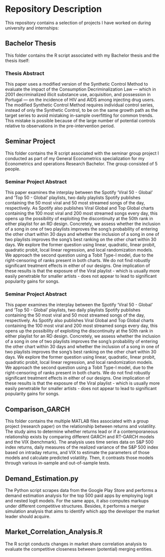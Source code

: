 
# Repository Description
This repository contains a selection of projects I have worked on during university and internships:

## Bachelor Thesis
This folder contains the R script associated with my Bachelor thesis and the thesis itself:

### Thesis Abstract 
This paper uses a modified version of the Synthetic Control Method to evaluate the impact of the Consumption Decriminalization Law — which in 2001 decriminalized illicit substance use, acquisition, and possession in Portugal — on the incidence of HIV and AIDS among injecting drug users. The modified Synthetic Control Method requires individual control series, instead of only the Synthetic Control, to be on the same growth path as the target series to avoid mistaking in-sample overfitting for common trends. This mistake is possible because of the large number of potential controls relative to observations in the pre-intervention period. 

## Seminar Project 

This folder contains the R script associated with the seminar group project I conducted as part of my General Econometrics specialization for my Econometrics and operations Research Bachelor. The group consisted of 5 people. 

### Seminar Project Abstract 
This paper examines the interplay between the Spotify ‘Viral 50 - Global’ and ‘Top 50 - Global’ playlists, two daily playlists Spotify publishes containing the 50 most viral and 50 most streamed songs of the day, respectively. As Spotify also publishes Viral Global and Top Global charts containing the 100 most viral and 200 most streamed songs every day, this opens up the possibility of exploiting the discontinuity at the 50th rank in either playlist for an RD design. Concretely, we assess whether the inclusion of a song in one of two playlists improves the song’s probability of entering the other chart within 30 days and whether the inclusion of a song in one of two playlists improves the song’s best ranking on the other chart within 30 days. We explore the former question using linear, quadratic, linear probit, quadratic probit, local linear regression, and local randomization models. We approach the second question using a Tobit Type-I model, due to the right-censoring of ranks present in both charts. We do not find robustly significant treatment effects in either of our designs. One implication of these results is that the exposure of the Viral playlist - which is usually more easily penetrable for smaller artists - does not appear to lead to significant popularity gains for songs. 

### Seminar Project Abstract 
This paper examines the interplay between the Spotify ‘Viral 50 - Global’ and ‘Top 50 - Global’ playlists, two daily playlists Spotify publishes containing the 50 most viral and 50 most streamed songs of the day, respectively. As Spotify also publishes Viral Global and Top Global charts containing the 100 most viral and 200 most streamed songs every day, this opens up the possibility of exploiting the discontinuity at the 50th rank in either playlist for an RD design. Concretely, we assess whether the inclusion of a song in one of two playlists improves the song’s probability of entering the other chart within 30 days and whether the inclusion of a song in one of two playlists improves the song’s best ranking on the other chart within 30 days. We explore the former question using linear, quadratic, linear probit, quadratic probit, local linear regression, and local randomization models. We approach the second question using a Tobit Type-I model, due to the right-censoring of ranks present in both charts. We do not find robustly significant treatment effects in either of our designs. One implication of these results is that the exposure of the Viral playlist - which is usually more easily penetrable for smaller artists - does not appear to lead to significant popularity gains for songs. 

## Comparison_GARCH
This folder contains the multiple MATLAB files associated with a group project (research paper) on the relationship between returns and volatility. The study aims to determine whether returns lead or if a contemporaneous relationship exists by comparing different GARCH and RT-GARCH models and the VIX (benchmark). The analysis uses time series data on S&P 500 index returns, daily measures of the realized variance of the S&P 500 index based on intraday returns, and VIX to estimate the parameters of those models and calculate predicted volatility. Then, it contrasts those models through various in-sample and out-of-sample tests. 

## Demand_Estimation.py
The Python script scrapes data from the Google Play Store and performs a demand estimation analysis for the top 500 paid apps by employing logit and nested logit models. For the same apps, it also computes markups under different competitive structures. Besides, it performs a merger simulation analysis that aims to identify which app the developer the market leader should acquire. 

## Market_Correlation_Analysis.R
The R script conducts changes in market share correlation analysis to evaluate the competitive closeness between (potential) merging entities.
